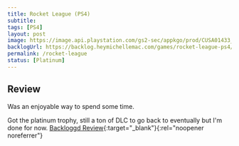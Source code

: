 ```yaml
---
title: Rocket League (PS4)
subtitle:
tags: [PS4]
layout: post
image: https://image.api.playstation.com/gs2-sec/appkgo/prod/CUSA01433_00/7/i_5c5e430a49994f22df5fd81f446ead7b6ae45027af490b415fe4e744a9918e4c/i/icon0.png
backlogUrl: https://backlog.heymichellemac.com/games/rocket-league-ps4/
permalink: /rocket-league
status: [Platinum]
---
```


## Review

Was an enjoyable way to spend some time. 

Got the platinum trophy, still a ton of DLC to go back to eventually but I'm done for now. [Backloggd Review](https://www.backloggd.com/u/MichelleMac/review/777452/){:target="\_blank"}{:rel="noopener noreferrer"}

